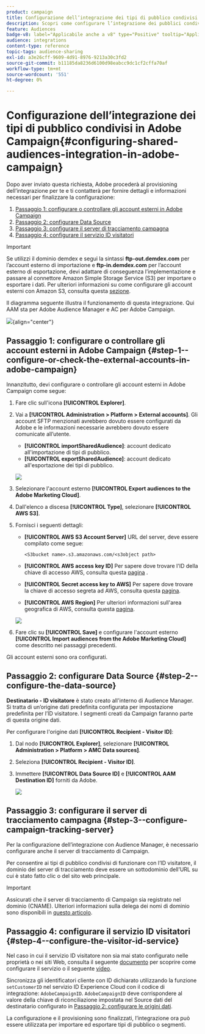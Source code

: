 ```yaml
---
product: campaign
title: Configurazione dell’integrazione dei tipi di pubblico condivisi in Adobe Campaign
description: Scopri come configurare l’integrazione dei pubblici condivisi
feature: Audiences
badge-v8: label="Applicabile anche a v8" type="Positive" tooltip="Applicabile anche a Campaign v8"
audience: integrations
content-type: reference
topic-tags: audience-sharing
exl-id: a3e26cff-9609-4d91-8976-9213a30c3fd2
source-git-commit: b11185da8236d6100d98eabcc9dc1cf2cffa70af
workflow-type: tm+mt
source-wordcount: '551'
ht-degree: 0%

---
```


# Configurazione dell’integrazione dei tipi di pubblico condivisi in Adobe Campaign{#configuring-shared-audiences-integration-in-adobe-campaign}


Dopo aver inviato questa richiesta, Adobe procederà al provisioning dell’integrazione per te e ti contatterà per fornire dettagli e informazioni necessari per finalizzare la configurazione:

1. [Passaggio 1: configurare o controllare gli account esterni in Adobe Campaign](#step-1--configure-or-check-the-external-accounts-in-adobe-campaign)
1. [Passaggio 2: configurare Data Source](#step-2--configure-the-data-source)
1. [Passaggio 3: configurare il server di tracciamento campagna](#step-3--configure-campaign-tracking-server)
1. [Passaggio 4: configurare il servizio ID visitatori](#step-4--configure-the-visitor-id-service)

>[!IMPORTANT]
>
>Se utilizzi il dominio demdex e segui la sintassi **ftp-out.demdex.com** per l’account esterno di importazione e **ftp-in.demdex.com** per l’account esterno di esportazione, devi adattare di conseguenza l’implementazione e passare al connettore Amazon Simple Storage Service (S3) per importare o esportare i dati. Per ulteriori informazioni su come configurare gli account esterni con Amazon S3, consulta questa [sezione](../../integrations/using/configuring-shared-audiences-integration-in-adobe-campaign.md#step-1--configure-or-check-the-external-accounts-in-adobe-campaign).

Il diagramma seguente illustra il funzionamento di questa integrazione. Qui AAM sta per Adobe Audience Manager e AC per Adobe Campaign.

![](assets/aam_diagram.png){align="center"}

## Passaggio 1: configurare o controllare gli account esterni in Adobe Campaign {#step-1--configure-or-check-the-external-accounts-in-adobe-campaign}

Innanzitutto, devi configurare o controllare gli account esterni in Adobe Campaign come segue:

1. Fare clic sull&#39;icona **[!UICONTROL Explorer]**.
1. Vai a **[!UICONTROL Administration > Platform > External accounts]**. Gli account SFTP menzionati avrebbero dovuto essere configurati da Adobe e le informazioni necessarie avrebbero dovuto essere comunicate all’utente.

   * **[!UICONTROL importSharedAudience]**: account dedicato all&#39;importazione di tipi di pubblico.
   * **[!UICONTROL exportSharedAudience]**: account dedicato all&#39;esportazione dei tipi di pubblico.

   ![](assets/aam_config_1.png)

1. Selezionare l&#39;account esterno **[!UICONTROL Export audiences to the Adobe Marketing Cloud]**.

1. Dall&#39;elenco a discesa **[!UICONTROL Type]**, selezionare **[!UICONTROL AWS S3]**.

1. Fornisci i seguenti dettagli:

   * **[!UICONTROL AWS S3 Account Server]**
URL del server, deve essere compilato come segue:

     ```
     <S3bucket name>.s3.amazonaws.com/<s3object path>
     ```

   * **[!UICONTROL AWS access key ID]**
Per sapere dove trovare l&#39;ID della chiave di accesso AWS, consulta questa [pagina](https://docs.aws.amazon.com/general/latest/gr/aws-sec-cred-types.html#access-keys-and-secret-access-keys) .

   * **[!UICONTROL Secret access key to AWS]**
Per sapere dove trovare la chiave di accesso segreta ad AWS, consulta questa [pagina](https://aws.amazon.com/fr/blogs/security/wheres-my-secret-access-key/).

   * **[!UICONTROL AWS Region]**
Per ulteriori informazioni sull&#39;area geografica di AWS, consulta questa [pagina](https://aws.amazon.com/about-aws/global-infrastructure/regions_az/).

   ![](assets/aam_config_2.png)

1. Fare clic su **[!UICONTROL Save]** e configurare l&#39;account esterno **[!UICONTROL Import audiences from the Adobe Marketing Cloud]** come descritto nei passaggi precedenti.

Gli account esterni sono ora configurati.

## Passaggio 2: configurare Data Source {#step-2--configure-the-data-source}

**Destinatario - ID visitatore** è stato creato all&#39;interno di Audience Manager. Si tratta di un’origine dati predefinita configurata per impostazione predefinita per l’ID visitatore. I segmenti creati da Campaign faranno parte di questa origine dati.

Per configurare l&#39;origine dati **[!UICONTROL Recipient - Visitor ID]**:

1. Dal nodo **[!UICONTROL Explorer]**, selezionare **[!UICONTROL Administration > Platform > AMC Data sources]**.
1. Seleziona **[!UICONTROL Recipient - Visitor ID]**.
1. Immettere **[!UICONTROL Data Source ID]** e **[!UICONTROL AAM Destination ID]** forniti da Adobe.

   ![](assets/aam_config_3.png)

## Passaggio 3: configurare il server di tracciamento campagna {#step-3--configure-campaign-tracking-server}

Per la configurazione dell’integrazione con Audience Manager, è necessario configurare anche il server di tracciamento di Campaign.

Per consentire ai tipi di pubblico condivisi di funzionare con l’ID visitatore, il dominio del server di tracciamento deve essere un sottodominio dell’URL su cui è stato fatto clic o del sito web principale.

>[!IMPORTANT]
>
>Assicurati che il server di tracciamento di Campaign sia registrato nel dominio (CNAME). Ulteriori informazioni sulla delega dei nomi di dominio sono disponibili in [questo articolo](https://experienceleague.adobe.com/docs/control-panel/using/subdomains-and-certificates/setting-up-new-subdomain.html?lang=it).

## Passaggio 4: configurare il servizio ID visitatori {#step-4--configure-the-visitor-id-service}

Nel caso in cui il servizio ID visitatore non sia mai stato configurato nelle proprietà o nei siti Web, consulta il seguente [documento](https://experienceleague.adobe.com/docs/id-service/using/implementation/setup-aam-analytics.html) per scoprire come configurare il servizio o il seguente [video](https://helpx.adobe.com/it/marketing-cloud/how-to/email-marketing.html#step-two).

Sincronizza gli identificatori cliente con ID dichiarato utilizzando la funzione `setCustomerID` nel servizio ID Experience Cloud con il codice di integrazione: `AdobeCampaignID`. `AdobeCampaignID` deve corrispondere al valore della chiave di riconciliazione impostata nel Source dati del destinatario configurato in [Passaggio 2: configurare le origini dati](#step-2--configure-the-data-sources).

La configurazione e il provisioning sono finalizzati, l’integrazione ora può essere utilizzata per importare ed esportare tipi di pubblico o segmenti.
